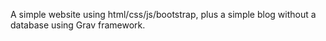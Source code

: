 A simple website using html/css/js/bootstrap, plus a simple blog without a database using Grav framework.
